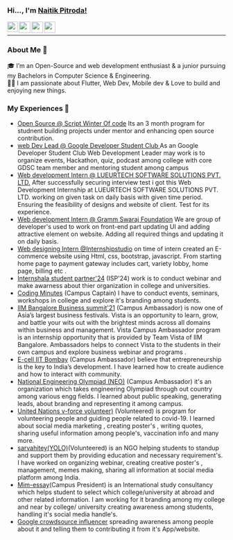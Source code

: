 ### Hi..., I'm [Naitik Pitroda!](https://codenaitik.github.io/NaitikPitroda/)

<a href="https://www.linkedin.com/in/naitik-pitroda-75056b1a9/">
  <img align="left" width="24px" src="https://cdn.jsdelivr.net/npm/simple-icons@v3/icons/linkedin.svg"  />
</a>

<a href="mailto:pitroda.np@gmail.com">
  <img align="left" width="26px" src="https://cdn.jsdelivr.net/npm/simple-icons@v3/icons/gmail.svg" />
</a>
<a href="https://www.instagram.com/naitik_pitroda/">
  <img align="left" width="26px" src="https://cdn.jsdelivr.net/npm/simple-icons@v3/icons/instagram.svg" />
</a>
<a href="https://dev.to/naitik_pitroda">
  <img align="left" width="26px" src="https://cdn.jsdelivr.net/npm/simple-icons@v3/icons/medium.svg" />
</a>

<br />
<hr>

### About Me 🚀
🎓 I’m an Open-Source and web development enthusiast & a junior pursuing my Bachelors in Computer Science & Engineering. </br>
👨‍💻  I am passionate about Flutter, Web Dev, Mobile dev & Love to build and enjoying new things. </br>

### My Experiences 🙌
- [Open Source  @ Script Winter Of code](https://swoc.scriptindia.org/#/) Its an 3 month program for studnent building projects under mentor and enhancing open source contribution.
- [web Dev Lead @ Google Developer Student Club ](https://developers.google.com/community/gdsc/leads) As an Google Developer Student Club Web Development Leader may work is to organize events, Hackathon, quiz, podcast among college with core GDSC team member and mentoring student among campus
- [Web development Intern @ LUEURTECH SOFTWARE SOLUTIONS PVT. LTD.](https://www.startupgali.com/company/lueurtech-software-solutions-private-limited/U72900KA2021PTC154544) After successfully securing interview test i got this Web Development Internship at LUEURTECH SOFTWARE SOLUTIONS PVT. LTD. working on given task on daily basis with given time period. Ensuring the feasibility of designs and website of client. Test for its experience.
- [Web development Intern @ Gramm Swaraj Foundation](http://www.gramswarajfoundation.org/) We are group of developer's used to work on front-end part updating UI and adding attractive element on website. Adding all required things and updating it on daily basis.
- [Web designing Intern @Internshipstudio](https://internshipstudio.com/) on time of intern created an E-commerce website using Html, css, bootstrap, javascript. From starting home page to payment gateway includes cart, variety lobby, home page, billing etc .
- [Internshala student partner'24](https://internshala.com/) (ISP'24) work is to conduct webinar and make awarness about thier organization in college and universities. 
- [Coding Minutes](https://codingminutes.com/) (Campus Captain) I have to conduct events, seminars, workshops in college and explore it's branding among students.
- [IIM Bangalore Business summit'21](https://www.iimb-vista.com/vcap-2021/) (Campus Ambassador) is now one of Asia’s largest business festivals. Vista is an opportunity to learn, grow, and battle your wits out with the brightest minds across all domains within business and management.
Vista Campus Ambassador program is an internship opportunity that is provided by Team Vista of IIM Bangalore. Ambassadors helps to connect Vista to the students in their own campus and explore business webinar and programs .
- [E-cell IIT Bombay](https://www.ecell.in/2020/) (Campus Ambassador) believe that entrepreneurship is the key to India’s development. I have learned how to create audience and how to interact with community.
- [National Engineering Olympiad (NEO)](https://nationalolympiad.org/) (Campus Ambassador) it's an organization which takes engineering Olympiad through out country among various engg fields. I learned about public speaking, generating leads, about branding and representing it among campus.
- [United Nations v-force volunteer)](https://v-force.in/) (Volunteered) is program for volunteering people and guiding people related to covid-19. I learned about social media marketing , creating poster's , writing quotes, sharing useful information among people's, vaccination info and many more.
- [sarvahitey(YOLO)](https://www.sarvahitey.org/)(Volunteered) is an NGO helping students to standup and support them by providing education and necessary requirement's. I have worked on organizing webinar, creating creative poster's , management, memes making, sharing all information at social media platform among India.
- [Mim-essay](https://www.mim-essay.com/)(Campus President) is an International study consultancy which helps student to select which college/university at abroad and other related information. I am working for it branding among my college and near by college/ university creating awareness among students, handling it's social media handle's. 
- [Google crowdsource influencer](https://crowdsource.google.com/) spreading awareness among people about it and telling them to contributing it from it's App/website.
